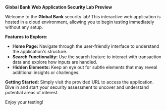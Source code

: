 **Global Bank Web Application Security Lab Preview**

Welcome to the **Global Bank** security lab! This interactive web application is hosted in a cloud environment, allowing you to begin testing immediately without any setup.

**Features to Explore:**
- **Home Page:** Navigate through the user-friendly interface to understand the application's structure.
- **Search Functionality:** Use the search feature to interact with transaction data and explore how inputs are handled.
- **Hidden Elements:** Keep an eye out for subtle elements that may reveal additional insights or challenges.

**Getting Started:**
Simply visit the provided URL to access the application. Dive in and start your security assessment to uncover and understand potential areas of interest.

Enjoy your testing!